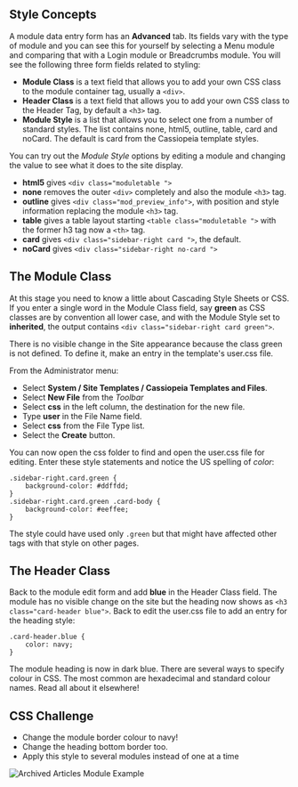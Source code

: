 <!-- Filename: jdocmanual?manual=user&heading=modules&filename=module-styles.md / Display title: Module Styles -->

## Style Concepts

A module data entry form has an **Advanced** tab. Its fields vary with the type
of module and you can see this for yourself by selecting a Menu module and
comparing that with a Login module or Breadcrumbs module. You will see the
following three form fields related to styling:

* **Module Class** is a text field that allows you to add your own CSS class
to the module container tag, usually a `<div>`.
* **Header Class** is a text field that allows you to add your own CSS class
to the Header Tag, by default a `<h3>` tag.
* **Module Style** is a list that allows you to select one from a number of
standard styles. The list contains none, html5, outline, table, card and
noCard. The default is card from the Cassiopeia template styles.

You can try out the *Module Style* options by editing a module and changing
the value to see what it does to the site display.

* **html5** gives `<div class="moduletable ">`
* **none** removes the outer `<div>` completely and also the module `<h3>` tag.
* **outline** gives `<div class="mod_preview_info">`, with position and style
information replacing the module `<h3>` tag.
* **table** gives a table layout starting `<table class="moduletable ">` with
the former h3 tag now a `<th>` tag.
* **card** gives `<div class="sidebar-right card ">`, the default.
* **noCard** gives `<div class="sidebar-right no-card ">`

## The Module Class

At this stage you need to know a little about Cascading Style Sheets or CSS.
If you enter a single word in the Module Class field, say **green** as CSS
classes are by convention all lower case, and with the Module Style set to
**inherited**, the output contains `<div class="sidebar-right card green">`.

There is no visible change in the Site appearance because the class green is
not defined. To define it, make an entry in the template's user.css file.

From the Administrator menu:
* Select **System / Site Templates / Cassiopeia Templates and Files**.
* Select **New File** from the *Toolbar*
* Select **css** in the left column, the destination for the new file.
* Type **user** in the File Name field.
* Select **css** from the File Type list.
* Select the **Create** button.

You can now open the css folder to find and open the user.css file for editing.
Enter these style statements and notice the US spelling of *color*:
```
.sidebar-right.card.green {
    background-color: #ddffdd;
}
.sidebar-right.card.green .card-body {
    background-color: #eeffee;
}
```
The style could have used only `.green` but that might have affected other tags
with that style on other pages.

## The Header Class

Back to the module edit form and add **blue** in the Header Class field. The
module has no visible change on the site but the heading now shows as
`<h3 class="card-header blue">`. Back to edit the user.css file to add an entry
for the heading style:
```
.card-header.blue {
    color: navy;
}
```
The module heading is now in dark blue. There are several ways to specify
colour in CSS. The most common are hexadecimal and standard colour names.
Read all about it elsewhere!

## CSS Challenge

* Change the module border colour to navy!
* Change the heading bottom border too.
* Apply this style to several modules instead of one at a time

![Archived Articles Module Example](../../../en/images/modules/modules-archived-articles.png)
